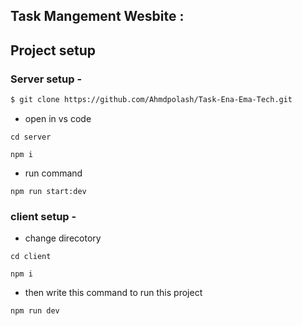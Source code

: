 ## Task Mangement Wesbite : 

## Project setup
### Server setup -
```bash
$ git clone https://github.com/Ahmdpolash/Task-Ena-Ema-Tech.git
```
- open in vs code
```
cd server
```
```
npm i
```
- run command
```
npm run start:dev
```


### client setup -
- change direcotory
```
cd client
```
```
npm i
```
- then write this command to run this project
```
npm run dev
```

